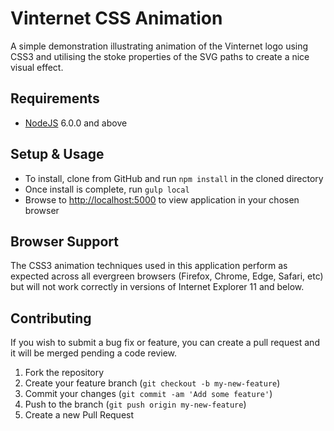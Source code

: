 # Vinternet CSS Animation

A simple demonstration illustrating animation of the Vinternet logo using CSS3 and utilising the stoke properties of the SVG paths to create a nice visual effect.

## Requirements

* [NodeJS][nodejs] 6.0.0 and above

## Setup & Usage

* To install, clone from GitHub and run `npm install` in the cloned directory
* Once install is complete, run `gulp local`
* Browse to [http://localhost:5000](http://localhost:5000) to view application in your chosen browser

## Browser Support

The CSS3 animation techniques used in this application perform as expected across all evergreen browsers (Firefox, Chrome, Edge, Safari, etc) but will not work correctly in versions of Internet Explorer 11 and below.

## Contributing

If you wish to submit a bug fix or feature, you can create a pull request and it will be merged pending a code review.

1. Fork the repository
1. Create your feature branch (`git checkout -b my-new-feature`)
1. Commit your changes (`git commit -am 'Add some feature'`)
1. Push to the branch (`git push origin my-new-feature`)
1. Create a new Pull Request

[nodejs]: http://nodejs.org
